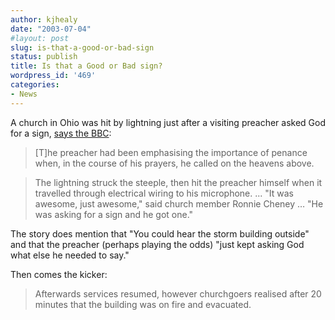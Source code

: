 ```yaml
---
author: kjhealy
date: "2003-07-04"
#layout: post
slug: is-that-a-good-or-bad-sign
status: publish
title: Is that a Good or Bad sign?
wordpress_id: '469'
categories:
- News
---
```


A church in Ohio was hit by lightning just after a visiting preacher asked God for a sign, [says the BBC](http://news.bbc.co.uk/2/hi/americas/3044178.stm):

> [T]he preacher had been emphasising the importance of penance when, in the course of his prayers, he called on the heavens above.

> The lightning struck the steeple, then hit the preacher himself when it travelled through electrical wiring to his microphone. ... "It was awesome, just awesome," said church member Ronnie Cheney … "He was asking for a sign and he got one."

The story does mention that "You could hear the storm building outside" and that the preacher (perhaps playing the odds) "just kept asking God what else he needed to say."

Then comes the kicker:

> Afterwards services resumed, however churchgoers realised after 20 minutes that the building was on fire and evacuated.
